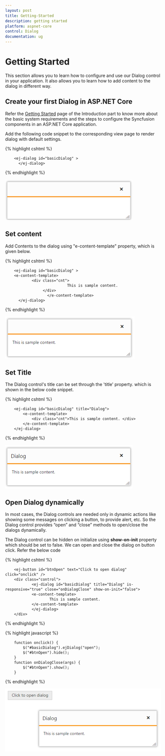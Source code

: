 ```yaml
---
layout: post
title: Getting-Started
description: getting started
platform: aspnet-core
control: Dialog
documentation: ug
---
```


# Getting Started

This section allows you to learn how to configure and use our Dialog control in your application. It also allows you to learn how to add content to the dialog in different way.

## Create your first Dialog in ASP.NET Core

Refer the [Getting Started](https://help.syncfusion.com/aspnet-core/getting-started) page of the Introduction part to know more about the basic system requirements and the steps to configure the Syncfusion components in an ASP.NET Core application.

Add the following code snippet to the corresponding view page to render dialog with default settings.

{% highlight cshtml %}

        <ej-dialog id="basicDialog" >
          </ej-dialog>

{% endhighlight %}

![](Getting-Started_Images/default.png)

## Set content

Add Contents to the dialog using "e-content-template" property, which is given below.

{% highlight cshtml %}

        <ej-dialog id="basicDialog" >
        <e-content-template>
                <div class="cnt">
                                This is sample content.
                     </div>
                       </e-content-template>
          </ej-dialog>

{% endhighlight %}


![](Getting-Started_Images/content.png)
       
## Set Title

The Dialog control's title can be set through the 'title' property. which is shown in the below code snippet.

{% highlight cshtml %}

        <ej-dialog id="basicDialog" title="Dialog">
            <e-content-template>
                <div class="cnt">This is sample content. </div> 
            </e-content-template> 
        </ej-dialog>
     
{% endhighlight %}
  

![](Getting-Started_Images/title.png)

## Open Dialog dynamically

In most cases, the Dialog controls are needed only in dynamic actions like showing some messages on clicking a button, to provide alert, etc. So the Dialog control provides “open” and “close” methods to open/close the dialogs dynamically.

The Dialog control can be hidden on initialize using **show-on-init** property which should be set to false.
We can open and close the dialog on button click. Refer the below code

{% highlight cshtml %}

        <ej-button id="btnOpen" text="Click to open dialog" click="onclick" />
        <div class="control">
                <ej-dialog id="basicDialog" title="Dialog" is-responsive="true" close="onDialogClose" show-on-init="false">
                <e-content-template>
                        This is sample content.
                </e-content-template>
                </ej-dialog>
        </div>
       
{% endhighlight %}  

{% highlight javascript %}  

        function onclick() {
            $("#basicDialog").ejDialog("open");
            $("#btnOpen").hide();
        }
        function onDialogClose(args) {
            $("#btnOpen").show();
        }

  {% endhighlight %}

![](Getting-Started_Images/Dialogbtn.png)